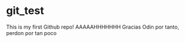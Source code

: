 # git_test
This is my first Github repo!
AAAAAHHHHHHH
Gracias Odin por tanto, perdon por tan poco 

